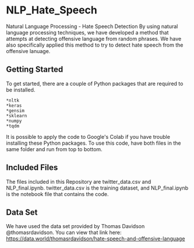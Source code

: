 # NLP_Hate_Speech
Natural Language Processing - Hate Speech Detection
By using natural language processing techniques, we have developed a method that attempts at detecting offensive 
language from random phrases. We have also specifically applied this method to try to detect hate speech from the offensive
lanuage.

## Getting Started
To get started, there are a couple of Python packages that are required to be installed.
```
*nltk
*keras
*gensim
*sklearn
*numpy
*tqdm
```
It is possible to apply the code to Google's Colab if you have trouble installing these Python packages.
To use this code, have both files in the same folder and run from top to bottom.

## Included Files
The files included in this Repository are twitter_data.csv and NLP_final.ipynb.
twitter_data.csv is the training dataset, and NLP_final.ipynb is the notebook file that contains the code.

## Data Set
We have used the data set provided by Thomas Davidson @thomasrdavidson.
You can view that link here: https://data.world/thomasrdavidson/hate-speech-and-offensive-language
